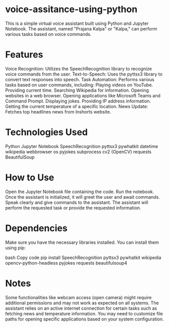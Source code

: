 # voice-assitance-using-python

This is a simple virtual voice assistant built using Python and Jupyter Notebook. The assistant, named "Prajana Kalpa" or "Kalpa," can perform various tasks based on voice commands.

# Features
Voice Recognition: Utilizes the SpeechRecognition library to recognize voice commands from the user.
Text-to-Speech: Uses the pyttsx3 library to convert text responses into speech.
Task Automation: Performs various tasks based on user commands, including:
Playing videos on YouTube.
Providing current time.
Searching Wikipedia for information.
Opening websites in a web browser.
Opening applications like Microsoft Teams and Command Prompt.
Displaying jokes.
Providing IP address information.
Getting the current temperature of a specific location.
News Update: Fetches top headlines news from Inshorts website.
# Technologies Used
Python
Jupyter Notebook
SpeechRecognition
pyttsx3
pywhatkit
datetime
wikipedia
webbrowser
os
pyjokes
subprocess
cv2 (OpenCV)
requests
BeautifulSoup
# How to Use
Open the Jupyter Notebook file containing the code.
Run the notebook.
Once the assistant is initialized, it will greet the user and await commands.
Speak clearly and give commands to the assistant.
The assistant will perform the requested task or provide the requested information.
# Dependencies
Make sure you have the necessary libraries installed. You can install them using pip:

bash
Copy code
pip install SpeechRecognition pyttsx3 pywhatkit wikipedia opencv-python-headless pyjokes requests beautifulsoup4
# Notes
Some functionalities like webcam access (open camera) might require additional permissions and may not work as expected on all systems.
The assistant relies on an active internet connection for certain tasks such as fetching news and temperature information.
You may need to customize file paths for opening specific applications based on your system configuration.
